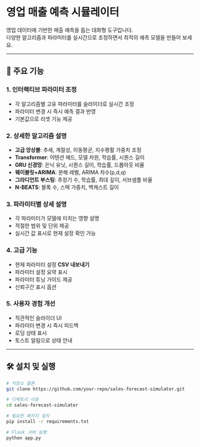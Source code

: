 # 영업 매출 예측 시뮬레이터

영업 데이터에 기반한 매출 예측을 돕는 대화형 도구입니다.  
다양한 알고리즘과 파라미터를 실시간으로 조정하면서 최적의 예측 모델을 만들어 보세요.

---

## 🚀 주요 기능

### 1. 인터랙티브 파라미터 조정
- 각 알고리즘별 고유 파라미터를 슬라이더로 실시간 조정
- 파라미터 변경 시 즉시 예측 결과 반영
- 기본값으로 리셋 기능 제공

### 2. 상세한 알고리즘 설명
- **고급 앙상블**: 추세, 계절성, 이동평균, 지수평활 가중치 조정  
- **Transformer**: 어텐션 헤드, 모델 차원, 학습률, 시퀀스 길이  
- **GRU 신경망**: 은닉 유닛, 시퀀스 길이, 학습률, 드롭아웃 비율  
- **웨이블릿+ARIMA**: 분해 레벨, ARIMA 차수(p,d,q)  
- **그라디언트 부스팅**: 추정기 수, 학습률, 최대 깊이, 서브샘플 비율  
- **N-BEATS**: 블록 수, 스택 가중치, 백캐스트 길이  

### 3. 파라미터별 상세 설명
- 각 파라미터가 모델에 미치는 영향 설명
- 적절한 범위 및 단위 제공
- 실시간 값 표시로 현재 설정 확인 가능

### 4. 고급 기능
- 현재 파라미터 설정 **CSV 내보내기**
- 파라미터 설정 요약 표시
- 파라미터 튜닝 가이드 제공
- 신뢰구간 표시 옵션

### 5. 사용자 경험 개선
- 직관적인 슬라이더 UI
- 파라미터 변경 시 즉시 피드백
- 로딩 상태 표시
- 토스트 알림으로 상태 안내

---

## 🛠 설치 및 실행

```bash
# 저장소 클론
git clone https://github.com/your-repo/sales-forecast-simulator.git

# 디렉토리 이동
cd sales-forecast-simulator

# 필요한 패키지 설치
pip install -r requirements.txt

# Flask 서버 실행
python app.py
```

